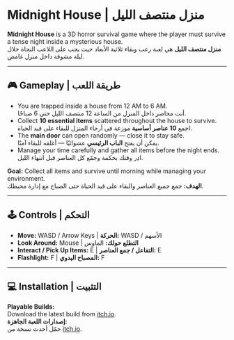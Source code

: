 # Midnight House | منزل منتصف الليل

**Midnight House** is a 3D horror survival game where the player must survive a tense night inside a mysterious house.  
**منزل منتصف الليل** هي لعبة رعب وبقاء ثلاثية الأبعاد حيث يجب على اللاعب النجاة خلال ليلة مشوقة داخل منزل غامض.

---

## 🎮 Gameplay | طريقة اللعب

- You are trapped inside a house from 12 AM to 6 AM.  
  أنت محاصر داخل المنزل من الساعة 12 منتصف الليل حتى 6 صباحًا.
- Collect **10 essential items** scattered throughout the house to survive.  
  اجمع **10 عناصر أساسية** موزعة في أرجاء المنزل للبقاء على قيد الحياة.
- The **main door** can open randomly — close it to stay safe.  
  يمكن أن يفتح **الباب الرئيسي** عشوائيًا — أغلقه للبقاء آمنًا.
- Manage your time carefully and gather all items before the night ends.  
  ادِر وقتك بحكمة وجمّع كل العناصر قبل انتهاء الليل.

**Goal:** Collect all items and survive until morning while managing your environment.  
**الهدف:** جمع جميع العناصر والبقاء على قيد الحياة حتى الصباح مع إدارة محيطك.

---

## 🕹 Controls | التحكم

- **Move:** WASD / Arrow Keys | **الحركة:** WASD / الأسهم
- **Look Around:** Mouse | **التطلع حولك:** الماوس
- **Interact / Pick Up Items:** E | **التفاعل / جمع العناصر:** E
- **Flashlight:** F | **المصباح اليدوي:** F

---

## 💻 Installation | التثبيت

**Playable Builds:**  
Download the latest build from [itch.io]().  
**إصدارات اللعبة الجاهزة:**  
حمّل أحدث نسخة من [itch.io]().
